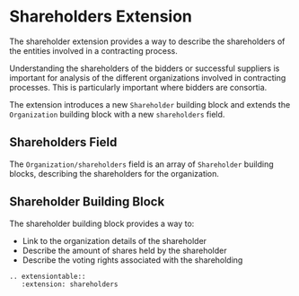 # Shareholders Extension

The shareholder extension provides a way to describe the shareholders of the entities involved in a contracting process.

Understanding the shareholders of the bidders or successful suppliers is important for analysis of the different organizations involved in contracting processes. This is particularly important where bidders are consortia.

The extension introduces a new ```Shareholder``` building block and extends the ```Organization``` building block with a new ```shareholders``` field.

## Shareholders Field

The ```Organization/shareholders``` field is an array of ```Shareholder``` building blocks, describing the shareholders for the organization. 

## Shareholder Building Block

The shareholder building block provides a way to:

* Link to the organization details of the shareholder
* Describe the amount of shares held by the shareholder
* Describe the voting rights associated with the shareholding

```eval_rst
.. extensiontable::
   :extension: shareholders
```


